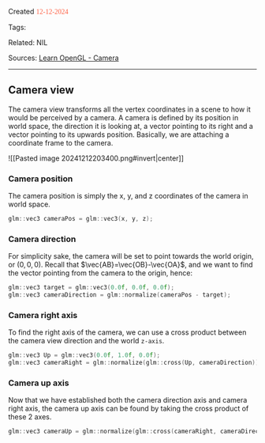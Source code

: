 
Created <font style="color:tomato; font-family:Consolas;">12-12-2024</font>

Tags: 

Related: NIL

Sources: [Learn OpenGL - Camera](https://learnopengl.com/Getting-started/Camera)

****

## Camera view

The camera view transforms all the vertex coordinates in a scene to how it would be perceived by a camera. A camera is defined by its position in world space, the direction it is looking at, a vector pointing to its right and a vector pointing to its upwards position. Basically, we are attaching a coordinate frame to the camera.



![[Pasted image 20241212203400.png#invert|center]]


### Camera position

The camera position is simply the x, y, and z coordinates of the camera in world space.

````cpp
glm::vec3 cameraPos = glm::vec3(x, y, z);
````

### Camera direction

For simplicity sake, the camera will be set to point towards the world origin, or $(0,0,0)$. Recall that  $\vec{AB}=\vec{OB}-\vec{OA}$, and we want to find the vector pointing from the camera to the origin, hence:

````cpp
glm::vec3 target = glm::vec3(0.0f, 0.0f, 0.0f);
glm::vec3 cameraDirection = glm::normalize(cameraPos - target);
````

### Camera right axis

To find the right axis of the camera, we can use a cross product between the camera view direction and the world `z-axis`.

````cpp
glm::vec3 Up = glm::vec3(0.0f, 1.0f, 0.0f);
glm::vec3 cameraRight = glm::normalize(glm::cross(Up, cameraDirection));
````

### Camera up axis

Now that we have established both the camera direction axis and camera right axis, the camera up axis can be found by taking the cross product of these 2 axes.

````cpp
glm::vec3 cameraUp = glm::normalize(glm::cross(cameraRight, cameraDirection));
````



